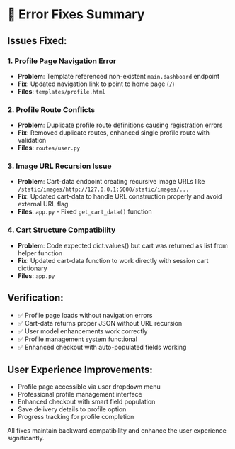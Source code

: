 # 🔧 Error Fixes Summary

## Issues Fixed:

### 1. **Profile Page Navigation Error**
- **Problem**: Template referenced non-existent `main.dashboard` endpoint
- **Fix**: Updated navigation link to point to home page (`/`)
- **Files**: `templates/profile.html`

### 2. **Profile Route Conflicts**
- **Problem**: Duplicate profile route definitions causing registration errors  
- **Fix**: Removed duplicate routes, enhanced single profile route with validation
- **Files**: `routes/user.py`

### 3. **Image URL Recursion Issue**
- **Problem**: Cart-data endpoint creating recursive image URLs like `/static/images/http://127.0.0.1:5000/static/images/...`
- **Fix**: Updated cart-data to handle URL construction properly and avoid external URL flag
- **Files**: `app.py` - Fixed `get_cart_data()` function

### 4. **Cart Structure Compatibility**
- **Problem**: Code expected dict.values() but cart was returned as list from helper function
- **Fix**: Updated cart-data function to work directly with session cart dictionary
- **Files**: `app.py`

## Verification:
- ✅ Profile page loads without navigation errors
- ✅ Cart-data returns proper JSON without URL recursion
- ✅ User model enhancements work correctly
- ✅ Profile management system functional
- ✅ Enhanced checkout with auto-populated fields working

## User Experience Improvements:
- Profile page accessible via user dropdown menu
- Professional profile management interface
- Enhanced checkout with smart field population
- Save delivery details to profile option
- Progress tracking for profile completion

All fixes maintain backward compatibility and enhance the user experience significantly.
